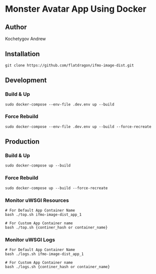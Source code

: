 # Monster Avatar App Using Docker

## Author
Kochetygov Andrew

## Installation
```shell script
git clone https://github.com/flatdragon/ifmo-image-dist.git
```

## Development

### Build & Up
```shell script
sudo docker-compose --env-file .dev.env up --build
```

### Force Rebuild
```shell script
sudo docker-compose --env-file .dev.env up --build --force-recreate
```

## Production

### Build & Up
```shell script
sudo docker-compose up --build
```

### Force Rebuild

```shell script
sudo docker-compose up --build --force-recreate
```

### Monitor uWSGI Resources
```shell script
# For Default App Container Name
bash ./top.sh ifmo-image-dist_app_1

# For Custom App Container name
bash ./top.sh {continer_hash or container_name}
```

### Monitor uWSGI Logs
```shell script
# For Default App Container Name
bash ./logs.sh ifmo-image-dist_app_1

# For Custom App Container name
bash ./logs.sh {continer_hash or container_name}
```
